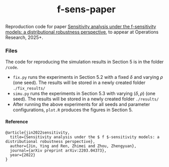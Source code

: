 <h1 align="center">
<p> f-sens-paper
</h1>


Reproduction code for paper [Sensitivity analysis under the f-sensitivity models: a distributional robustness perspective](https://arxiv.org/abs/2203.04373), to appear at Operations Research, 2025+.


### Files

The code for reproducing the simulation results in Section 5 is in the folder `/code`.

- `fix.py` runs the experiments in Section 5.2 with a fixed $\delta$ and varying $\rho$ (one seed). The results will be stored in a newly created folder `./fix_results/`
- `simu.py` runs the experiments in Section 5.3 with varying $(\delta,\rho)$ (one seed). The results will be stored in a newly created folder `./results/`
- After running the above experiments for all seeds and parameter configurations, `plot.R` produces the figures in Section 5.



#### Reference

```
@article{jin2022sensitivity,
  title={Sensitivity analysis under the $ f $-sensitivity models: a distributional robustness perspective},
  author={Jin, Ying and Ren, Zhimei and Zhou, Zhengyuan},
  journal={arXiv preprint arXiv:2203.04373},
  year={2022}
}
```